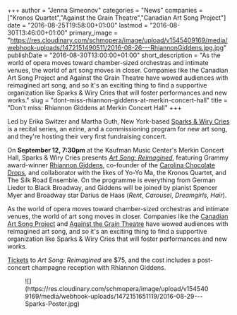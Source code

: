 +++
author = "Jenna Simeonov"
categories = "News"
companies = ["Kronos Quartet","Against the Grain Theatre","Canadian Art Song Project"]
date = "2016-08-25T19:58:00+01:00"
lastmod = "2016-08-30T13:46:00+01:00"
primary_image = "https://res.cloudinary.com/schmopera/image/upload/v1545409169/media/webhook-uploads/1472151490511/2016-08-26---RhiannonGiddens.jpg.jpg"
publishDate = "2016-08-30T13:00:00+01:00"
short_description = "As the world of opera moves toward chamber-sized orchestras and intimate venues, the world of art song moves in closer. Companies like the Canadian Art Song Project and Against the Grain Theatre have wowed audiences with reimagined art song, and so it&#039;s an exciting thing to find a supportive organization like Sparks &amp; Wiry Cries that will foster performances and new works."
slug = "dont-miss-rhiannon-giddens-at-merkin-concert-hall"
title = "Don&#039;t miss: Rhiannon Giddens at Merkin Concert Hall"
+++

Led by Erika Switzer and Martha Guth, New York-based [Sparks & Wiry Cries](http://www.sparksandwirycries.com/) is a recital series, an ezine, and a commissioning program for new art song, and they're hosting their very first fundraising concert.

On **September 12, 7:30pm** at the Kaufman Music Center's Merkin Concert Hall, Sparks & Wiry Cries presents [*Art Song: Reimagined*](http://www.sparksandwirycries.com/CasementFundSongSeries/UpcomingSeason.aspx), featuring Grammy award-winner [Rhiannon Giddens](http://www.rhiannongiddens.com/#about), co-founder of the [Carolina Chocolate Drops](http://www.carolinachocolatedrops.com/band/about.html), and collaborator with the likes of Yo-Yo Ma, the Kronos Quartet, and The Silk Road Ensemble. On the programme is everything from German Lieder to Black Broadway, and Giddens will be joined by pianist Spencer Myer and Broadway star Darius de Haas (*Rent*, *Carousel*, *Dreamgirls*, *Hair*). 

As the world of opera moves toward chamber-sized orchestras and intimate venues, the world of art song moves in closer. Companies like the [Canadian Art Song Project](/scene/companies/canadian-art-song-project/) and [Against the Grain Theatre](/scene/companies/against-the-grain-theatre/) have wowed audiences with reimagined art song, and so it's an exciting thing to find a supportive organization like Sparks & Wiry Cries that will foster performances and new works.

[Tickets](http://www.kaufmanmusiccenter.org/mch/event/art-song-reimagined-singer-rhiannon-giddens-with-pianist-spencer-myer/) to *Art Song: Reimagined* are $75, and the cost includes a post-concert champagne reception with Rhiannon Giddens. 

<figure data-type="image">
![](https://res.cloudinary.com/schmopera/image/upload/v1545409169/media/webhook-uploads/1472151651119/2016-08-29---Sparks-Poster.jpg)
</figure>

